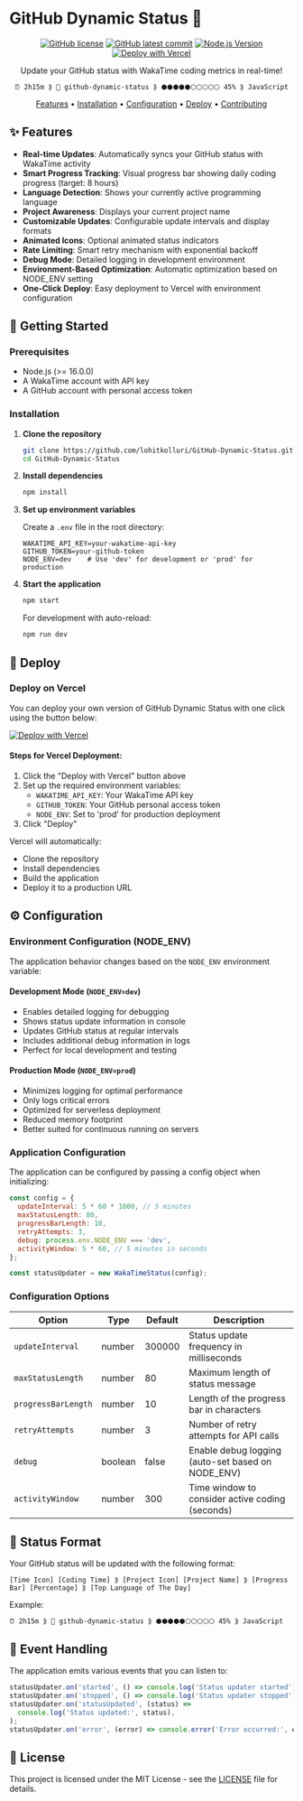 # GitHub Dynamic Status 🚀

<div align="center">

[![GitHub license](https://img.shields.io/github/license/Naereen/StrapDown.js.svg)](https://github.com/your-username/github-dynamic-status/blob/main/LICENSE)
[![GitHub latest commit](https://img.shields.io/github/last-commit/lohitkolluri/GitHub-Dynamic-Status)](https://github.com/lohitkolluri/GitHub-Dynamic-Status/commits/main)
[![Node.js Version](https://img.shields.io/badge/node-%3E%3D%2016.0.0-brightgreen)](https://nodejs.org/)
[![Deploy with Vercel](https://vercel.com/button)](https://vercel.com/new/clone?repository-url=https%3A%2F%2Fgithub.com%2Flohitkolluri%2FGitHub-Dynamic-Status&env=WAKATIME_API_KEY,GITHUB_TOKEN,NODE_ENV&envDescription=API%20Keys%20needed%20for%20the%20application&envLink=https%3A%2F%2Fgithub.com%2Flohitkolluri%2FGitHub-Dynamic-Status%23-configuration&project-name=github-dynamic-status&repository-name=github-dynamic-status&demo-url=https%3A%2F%2Fgithub.com%2Flohitkolluri%2FGitHub-Dynamic-Status)

Update your GitHub status with WakaTime coding metrics in real-time!

```
⏰ 2h15m ⟫ 📂 github-dynamic-status ⟫ ⬢⬢⬢⬢⬢⬡⬡⬡⬡⬡ 45% ⟫ JavaScript
```

[Features](#features) • [Installation](#installation) • [Configuration](#configuration) • [Deploy](#deploy) • [Contributing](#contributing)

</div>

## ✨ Features

- **Real-time Updates**: Automatically syncs your GitHub status with WakaTime activity
- **Smart Progress Tracking**: Visual progress bar showing daily coding progress (target: 8 hours)
- **Language Detection**: Shows your currently active programming language
- **Project Awareness**: Displays your current project name
- **Customizable Updates**: Configurable update intervals and display formats
- **Animated Icons**: Optional animated status indicators
- **Rate Limiting**: Smart retry mechanism with exponential backoff
- **Debug Mode**: Detailed logging in development environment
- **Environment-Based Optimization**: Automatic optimization based on NODE_ENV setting
- **One-Click Deploy**: Easy deployment to Vercel with environment configuration

## 🚀 Getting Started

### Prerequisites

- Node.js (>= 16.0.0)
- A WakaTime account with API key
- A GitHub account with personal access token

### Installation

1. **Clone the repository**

   ```bash
   git clone https://github.com/lohitkolluri/GitHub-Dynamic-Status.git
   cd GitHub-Dynamic-Status
   ```

2. **Install dependencies**

   ```bash
   npm install
   ```

3. **Set up environment variables**

   Create a `.env` file in the root directory:

   ```env
   WAKATIME_API_KEY=your-wakatime-api-key
   GITHUB_TOKEN=your-github-token
   NODE_ENV=dev    # Use 'dev' for development or 'prod' for production
   ```

4. **Start the application**

   ```bash
   npm start
   ```

   For development with auto-reload:

   ```bash
   npm run dev
   ```

## 🌟 Deploy

### Deploy on Vercel

You can deploy your own version of GitHub Dynamic Status with one click using the button below:

[![Deploy with Vercel](https://vercel.com/button)](https://vercel.com/new/clone?repository-url=https%3A%2F%2Fgithub.com%2Flohitkolluri%2FGitHub-Dynamic-Status&env=WAKATIME_API_KEY,GITHUB_TOKEN,NODE_ENV&envLink=https%3A%2F%2Fgithub.com%2Flohitkolluri%2FGitHub-Dynamic-Status%23-configuration&project-name=github-dynamic-status&repository-name=github-dynamic-status&demo-url=https%3A%2F%2Fgithub.com%2Flohitkolluri%2FGitHub-Dynamic-Status)

#### Steps for Vercel Deployment:

1. Click the "Deploy with Vercel" button above
2. Set up the required environment variables:
   - `WAKATIME_API_KEY`: Your WakaTime API key
   - `GITHUB_TOKEN`: Your GitHub personal access token
   - `NODE_ENV`: Set to 'prod' for production deployment
3. Click "Deploy"

Vercel will automatically:

- Clone the repository
- Install dependencies
- Build the application
- Deploy it to a production URL

## ⚙️ Configuration

### Environment Configuration (NODE_ENV)

The application behavior changes based on the `NODE_ENV` environment variable:

#### Development Mode (`NODE_ENV=dev`)

- Enables detailed logging for debugging
- Shows status update information in console
- Updates GitHub status at regular intervals
- Includes additional debug information in logs
- Perfect for local development and testing

#### Production Mode (`NODE_ENV=prod`)

- Minimizes logging for optimal performance
- Only logs critical errors
- Optimized for serverless deployment
- Reduced memory footprint
- Better suited for continuous running on servers

### Application Configuration

The application can be configured by passing a config object when initializing:

```javascript
const config = {
  updateInterval: 5 * 60 * 1000, // 5 minutes
  maxStatusLength: 80,
  progressBarLength: 10,
  retryAttempts: 3,
  debug: process.env.NODE_ENV === 'dev',
  activityWindow: 5 * 60, // 5 minutes in seconds
};

const statusUpdater = new WakaTimeStatus(config);
```

### Configuration Options

| Option              | Type    | Default | Description                                       |
| ------------------- | ------- | ------- | ------------------------------------------------- |
| `updateInterval`    | number  | 300000  | Status update frequency in milliseconds           |
| `maxStatusLength`   | number  | 80      | Maximum length of status message                  |
| `progressBarLength` | number  | 10      | Length of the progress bar in characters          |
| `retryAttempts`     | number  | 3       | Number of retry attempts for API calls            |
| `debug`             | boolean | false   | Enable debug logging (auto-set based on NODE_ENV) |
| `activityWindow`    | number  | 300     | Time window to consider active coding (seconds)   |

## 🎨 Status Format

Your GitHub status will be updated with the following format:

```
[Time Icon] [Coding Time] ⟫ [Project Icon] [Project Name] ⟫ [Progress Bar] [Percentage] ⟫ [Top Language of The Day]
```

Example:

```
⏰ 2h15m ⟫ 📂 github-dynamic-status ⟫ ⬢⬢⬢⬢⬢⬡⬡⬡⬡⬡ 45% ⟫ JavaScript
```

## 🔄 Event Handling

The application emits various events that you can listen to:

```javascript
statusUpdater.on('started', () => console.log('Status updater started'));
statusUpdater.on('stopped', () => console.log('Status updater stopped'));
statusUpdater.on('statusUpdated', (status) =>
  console.log('Status updated:', status),
);
statusUpdater.on('error', (error) => console.error('Error occurred:', error));
```

## 📝 License

This project is licensed under the MIT License - see the [LICENSE](LICENSE) file for details.

</div>
